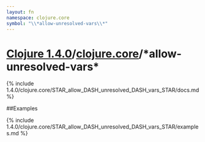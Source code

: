 ```yaml
---
layout: fn
namespace: clojure.core
symbol: "\\*allow-unresolved-vars\\*"
---
```


# [Clojure 1.4.0](../../)/[clojure.core](../)/\*allow-unresolved-vars\*

{% include 1.4.0/clojure.core/STAR_allow_DASH_unresolved_DASH_vars_STAR/docs.md %}

##Examples

{% include 1.4.0/clojure.core/STAR_allow_DASH_unresolved_DASH_vars_STAR/examples.md %}

